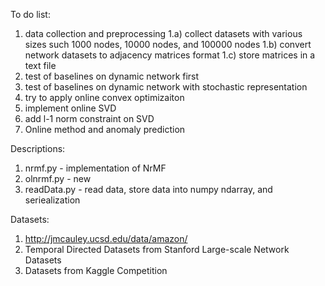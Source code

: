 To do list:
1. data collection and preprocessing 
    1.a) collect datasets with various sizes such 1000 nodes, 10000 nodes, and 100000 nodes
    1.b) convert network datasets to adjacency matrices format
    1.c) store matrices in a text file 
2. test of baselines on dynamic network first    
3. test of baselines on dynamic network with stochastic representation    
4. try to apply online convex optimizaiton    
5. implement online SVD     
6. add l-1 norm constraint on SVD    
7. Online method and anomaly prediction    


Descriptions:
1. nrmf.py        - implementation of NrMF 
2. olnrmf.py      - new    
3. readData.py    - read data, store data into numpy ndarray, and seriealization


Datasets:
1. http://jmcauley.ucsd.edu/data/amazon/
2. Temporal Directed Datasets from Stanford Large-scale Network Datasets 
3. Datasets from Kaggle Competition  
